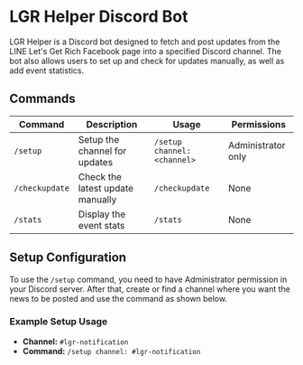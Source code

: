 # LGR Helper Discord Bot

LGR Helper is a Discord bot designed to fetch and post updates from the LINE Let's Get Rich Facebook page into a specified Discord channel. The bot also allows users to set up and check for updates manually, as well as add event statistics.

## Commands

| Command       | Description                    | Usage                                                                                      | Permissions       |
|---------------|--------------------------------|--------------------------------------------------------------------------------------------|-------------------|
| `/setup`      | Setup the channel for updates  | `/setup channel:<channel>`                                                                 | Administrator only|
| `/checkupdate`| Check the latest update manually| `/checkupdate`                                                                             | None              |
| `/stats`      | Display the event stats        | `/stats`                                                                                   | None              |


## Setup Configuration

To use the `/setup` command, you need to have Administrator permission in your Discord server. After that, create or find a channel where you want the news to be posted and use the command as shown below.

### Example Setup Usage

- **Channel:** `#lgr-notification`
- **Command:** `/setup channel: #lgr-notification`
